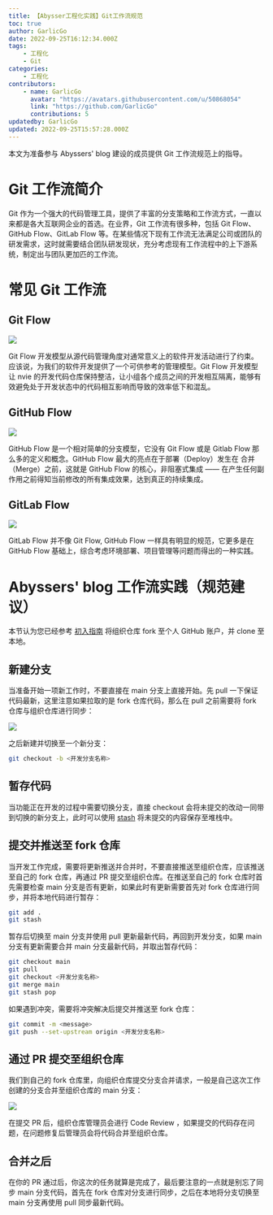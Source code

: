 ```yaml
---
title: 【Abysser工程化实践】Git工作流规范
toc: true
author: GarlicGo
date: 2022-09-25T16:12:34.000Z
tags:
    - 工程化
    - Git
categories:
    - 工程化
contributors:
    - name: GarlicGo
      avatar: "https://avatars.githubusercontent.com/u/50868054"
      link: "https://github.com/GarlicGo"
      contributions: 5
updatedby: GarlicGo
updated: 2022-09-25T15:57:28.000Z
---
```


本文为准备参与 Abyssers' blog 建设的成员提供 Git 工作流规范上的指导。

<!-- more -->

# Git 工作流简介

Git 作为一个强大的代码管理工具，提供了丰富的分支策略和工作流方式，一直以来都是各大互联网企业的首选。在业界，Git 工作流有很多种，包括 Git Flow、GitHub Flow、GitLab Flow 等。在某些情况下现有工作流无法满足公司或团队的研发需求，这时就需要结合团队研发现状，充分考虑现有工作流程中的上下游系统，制定出与团队更加匹的工作流。

# 常见 Git 工作流

## Git Flow

![][git-flow]

Git Flow 开发模型从源代码管理角度对通常意义上的软件开发活动进行了约束。应该说，为我们的软件开发提供了一个可供参考的管理模型。Git Flow 开发模型让 nvie 的开发代码仓库保持整洁，让小组各个成员之间的开发相互隔离，能够有效避免处于开发状态中的代码相互影响而导致的效率低下和混乱。

## GitHub Flow

![][github-flow]

GitHub Flow 是一个相对简单的分支模型，它没有 Git Flow 或是 Gitlab Flow 那么多的定义和概念。GitHub Flow 最大的亮点在于部署（Deploy）发生在 合并（Merge）之前，这就是 GitHub Flow 的核心，非阻塞式集成 —— 在产生任何副作用之前得知当前修改的所有集成效果，达到真正的持续集成。

## GitLab Flow

![][gitlab-flow]

GitLab Flow 并不像 Git Flow, GitHub Flow 一样具有明显的规范，它更多是在 GitHub Flow 基础上，综合考虑环境部署、项目管理等问题而得出的一种实践。

# Abyssers' blog 工作流实践（规范建议）

本节认为您已经参考 [初入指南][newbie-guide] 将组织仓库 fork 至个人 GitHub 账户，并 clone 至本地。

## 新建分支

当准备开始一项新工作时，不要直接在 main 分支上直接开始。先 pull 一下保证代码最新，这里注意如果拉取的是 fork 仓库代码，那么在 pull 之前需要将 fork 仓库与组织仓库进行同步：

![][branch-sync]

之后新建并切换至一个新分支：

```bash
git checkout -b <开发分支名称>
```

## 暂存代码

当功能正在开发的过程中需要切换分支，直接 checkout 会将未提交的改动一同带到切换的新分支上，此时可以使用 [stash][git-stash] 将未提交的内容保存至堆栈中。

## 提交并推送至 fork 仓库

当开发工作完成，需要将更新推送并合并时，不要直接推送至组织仓库，应该推送至自己的 fork 仓库，再通过 PR 提交至组织仓库。在推送至自己的 fork 仓库时首先需要检查 main 分支是否有更新，如果此时有更新需要首先对 fork 仓库进行同步，并将本地代码进行暂存：

```bash
git add .
git stash
```

暂存后切换至 main 分支并使用 pull 更新最新代码，再回到开发分支，如果 main 分支有更新需要合并 main 分支最新代码，并取出暂存代码：

```bash
git checkout main
git pull
git checkout <开发分支名称>
git merge main
git stash pop
```

如果遇到冲突，需要将冲突解决后提交并推送至 fork 仓库：

```bash
git commit -m <message>
git push --set-upstream origin <开发分支名称>
```

## 通过 PR 提交至组织仓库

我们到自己的 fork 仓库里，向组织仓库提交分支合并请求，一般是自己这次工作创建的分支合并至组织仓库的 main 分支：

![][pr]

在提交 PR 后，组织仓库管理员会进行 Code Review ，如果提交的代码存在问题，在问题修复后管理员会将代码合并至组织仓库。

## 合并之后

在你的 PR 通过后，你这次的任务就算是完成了，最后要注意的一点就是别忘了同步 main 分支代码，首先在 fork 仓库对分支进行同步，之后在本地将分支切换至 main 分支再使用 pull 同步最新代码。

[newbie-guide]: /blog/2022-09-21-Newbie-Guide/
[branch-sync]: ./2022-09-25-GitWorkFlow/branch-sync.png
[pr]: ./2022-09-25-GitWorkFlow/pr.png
[git-flow]: ./2022-09-25-GitWorkFlow/git-flow.webp
[github-flow]: ./2022-09-25-GitWorkFlow/github-flow.png
[gitlab-flow]: ./2022-09-25-GitWorkFlow/gitlab-flow.png
[git-stash]: https://git-scm.com/docs/git-stash
